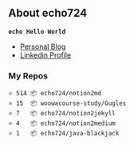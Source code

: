 ## About echo724

<code>**echo Hello World**</code>

- [Personal Blog](https://medium.com/echo-devblog)
- [Linkedin Profile](https://www.linkedin.com/in/eunchan-cho-382001184)

### My Repos
```
⭐️ 514 📦 echo724/notion2md
⭐️ 15  📦 woowacourse-study/Gugles
⭐️ 7   📦 echo724/notion2jekyll
⭐️ 4   📦 echo724/notion2medium
⭐️ 1   📦 echo724/java-blackjack
```
